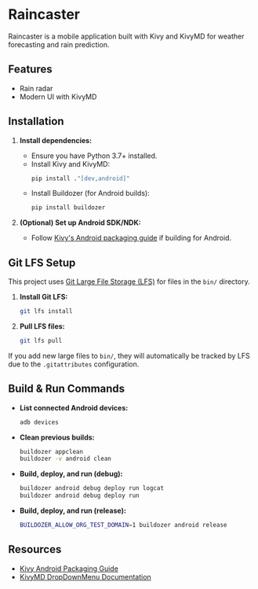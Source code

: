 # Raincaster

Raincaster is a mobile application built with Kivy and KivyMD for weather forecasting and
rain prediction.

## Features

- Rain radar
- Modern UI with KivyMD

## Installation

1. **Install dependencies:**
   - Ensure you have Python 3.7+ installed.
   - Install Kivy and KivyMD:
     ```bash
     pip install ."[dev,android]"
     ```
   - Install Buildozer (for Android builds):
     ```bash
     pip install buildozer
     ```

2. **(Optional) Set up Android SDK/NDK:**
   - Follow [Kivy's Android packaging guide](https://kivy.org/doc/stable/guide/packaging-android.html#packaging-android) if building for Android.

## Git LFS Setup

This project uses [Git Large File Storage (LFS)](https://git-lfs.github.com/) for files in the `bin/` directory.

1. **Install Git LFS:**
   ```bash
   git lfs install
   ```

3. **Pull LFS files:**
   ```bash
   git lfs pull
   ```

If you add new large files to `bin/`, they will automatically be tracked by LFS due to the `.gitattributes` configuration.

## Build & Run Commands

- **List connected Android devices:**
  ```bash
  adb devices
  ```

- **Clean previous builds:**
  ```bash
  buildozer appclean
  buildozer -v android clean
  ```

- **Build, deploy, and run (debug):**
  ```bash
  buildozer android debug deploy run logcat
  buildozer android debug deploy run
  ```

- **Build, deploy, and run (release):**
  ```bash
  BUILDOZER_ALLOW_ORG_TEST_DOMAIN=1 buildozer android release
  ```

## Resources

- [Kivy Android Packaging Guide](https://kivy.org/doc/stable/guide/packaging-android.html#packaging-android)
- [KivyMD DropDownMenu Documentation](https://github.com/kivymd/KivyMD/wiki/Components-DropDownMenu)
